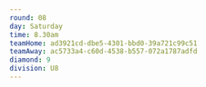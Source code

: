 ```yaml
---
round: 08
day: Saturday
time: 8.30am
teamHome: ad3921cd-dbe5-4301-bbd0-39a721c99c51
teamAway: ac5733a4-c60d-4538-b557-072a1787adfd
diamond: 9
division: U8
---
```

